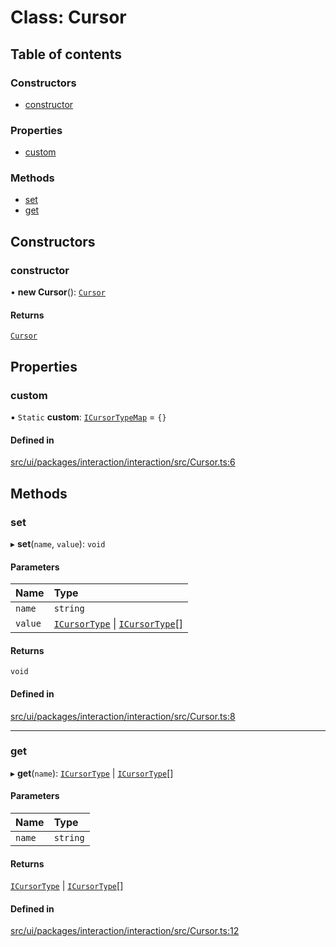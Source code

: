 # Class: Cursor

## Table of contents

### Constructors

- [constructor](Cursor.md#constructor)

### Properties

- [custom](Cursor.md#custom)

### Methods

- [set](Cursor.md#set)
- [get](Cursor.md#get)

## Constructors

### constructor

• **new Cursor**(): [`Cursor`](Cursor.md)

#### Returns

[`Cursor`](Cursor.md)

## Properties

### custom

▪ `Static` **custom**: [`ICursorTypeMap`](../interfaces/ICursorTypeMap.md) = `{}`

#### Defined in

[src/ui/packages/interaction/interaction/src/Cursor.ts:6](https://github.com/leaferjs/leafer-ui/blob/4f34682d75d50ed9144f891fb4da145a8d369069/packages/interaction/interaction/src/Cursor.ts#L6)

## Methods

### set

▸ **set**(`name`, `value`): `void`

#### Parameters

| Name | Type |
| :------ | :------ |
| `name` | `string` |
| `value` | [`ICursorType`](../modules.md#icursortype) \| [`ICursorType`](../modules.md#icursortype)[] |

#### Returns

`void`

#### Defined in

[src/ui/packages/interaction/interaction/src/Cursor.ts:8](https://github.com/leaferjs/leafer-ui/blob/4f34682d75d50ed9144f891fb4da145a8d369069/packages/interaction/interaction/src/Cursor.ts#L8)

___

### get

▸ **get**(`name`): [`ICursorType`](../modules.md#icursortype) \| [`ICursorType`](../modules.md#icursortype)[]

#### Parameters

| Name | Type |
| :------ | :------ |
| `name` | `string` |

#### Returns

[`ICursorType`](../modules.md#icursortype) \| [`ICursorType`](../modules.md#icursortype)[]

#### Defined in

[src/ui/packages/interaction/interaction/src/Cursor.ts:12](https://github.com/leaferjs/leafer-ui/blob/4f34682d75d50ed9144f891fb4da145a8d369069/packages/interaction/interaction/src/Cursor.ts#L12)
